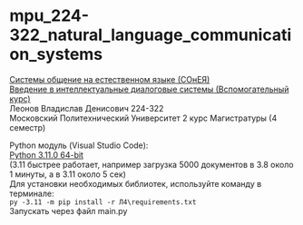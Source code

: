# mpu_224-322_natural_language_communication_systems    
   
[Системы общение на естественном языке (СОнЕЯ)](https://online.mospolytech.ru/course/view.php?id=13775)    
[Введение в интеллектуальные диалоговые системы (Вспомогательный курс)](https://online.mospolytech.ru/course/view.php?id=12946)   
Леонов Владислав Денисович 224-322    
Московский Политехнический Университет 2 курс Магистратуры (4 семестр)    
     
Python модуль (Visual Studio Code):    
[Python 3.11.0 64-bit](https://www.python.org/downloads/release/python-3110/)     
(3.11 быстрее работает, например загрузка 5000 документов в 3.8 около 1 минуты, а в 3.11 около 5 сек)      
Для установки необходимых библиотек, используйте команду в терминале:       
``` py -3.11 -m pip install -r Л4\requirements.txt ```    
Запускать через файл main.py  
